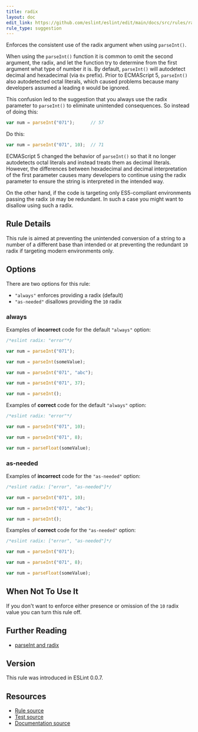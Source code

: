 ```yaml
---
title: radix
layout: doc
edit_link: https://github.com/eslint/eslint/edit/main/docs/src/rules/radix.md
rule_type: suggestion
---
```


<!--SUGGESTIONS-->

Enforces the consistent use of the radix argument when using `parseInt()`.

When using the `parseInt()` function it is common to omit the second argument, the radix, and let the function try to determine from the first argument what type of number it is. By default, `parseInt()` will autodetect decimal and hexadecimal (via `0x` prefix). Prior to ECMAScript 5, `parseInt()` also autodetected octal literals, which caused problems because many developers assumed a leading `0` would be ignored.

This confusion led to the suggestion that you always use the radix parameter to `parseInt()` to eliminate unintended consequences. So instead of doing this:

```js
var num = parseInt("071");      // 57
```

Do this:

```js
var num = parseInt("071", 10);  // 71
```

ECMAScript 5 changed the behavior of `parseInt()` so that it no longer autodetects octal literals and instead treats them as decimal literals. However, the differences between hexadecimal and decimal interpretation of the first parameter causes many developers to continue using the radix parameter to ensure the string is interpreted in the intended way.

On the other hand, if the code is targeting only ES5-compliant environments passing the radix `10` may be redundant. In such a case you might want to disallow using such a radix.

## Rule Details

This rule is aimed at preventing the unintended conversion of a string to a number of a different base than intended or at preventing the redundant `10` radix if targeting modern environments only.

## Options

There are two options for this rule:

* `"always"` enforces providing a radix (default)
* `"as-needed"` disallows providing the `10` radix

### always

Examples of **incorrect** code for the default `"always"` option:

```js
/*eslint radix: "error"*/

var num = parseInt("071");

var num = parseInt(someValue);

var num = parseInt("071", "abc");

var num = parseInt("071", 37);

var num = parseInt();
```

Examples of **correct** code for the default `"always"` option:

```js
/*eslint radix: "error"*/

var num = parseInt("071", 10);

var num = parseInt("071", 8);

var num = parseFloat(someValue);
```

### as-needed

Examples of **incorrect** code for the `"as-needed"` option:

```js
/*eslint radix: ["error", "as-needed"]*/

var num = parseInt("071", 10);

var num = parseInt("071", "abc");

var num = parseInt();
```

Examples of **correct** code for the `"as-needed"` option:

```js
/*eslint radix: ["error", "as-needed"]*/

var num = parseInt("071");

var num = parseInt("071", 8);

var num = parseFloat(someValue);
```

## When Not To Use It

If you don't want to enforce either presence or omission of the `10` radix value you can turn this rule off.

## Further Reading

* [parseInt and radix](https://davidwalsh.name/parseint-radix)

## Version

This rule was introduced in ESLint 0.0.7.

## Resources

* [Rule source](https://github.com/eslint/eslint/tree/HEAD/lib/rules/radix.js)
* [Test source](https://github.com/eslint/eslint/tree/HEAD/tests/lib/rules/radix.js)
* [Documentation source](https://github.com/eslint/eslint/tree/HEAD/docs/src/rules/radix.md)
